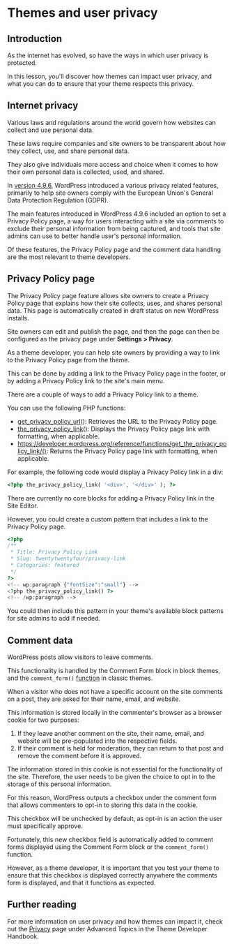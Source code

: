# Themes and user privacy

## Introduction

As the internet has evolved, so have the ways in which user privacy is protected.

In this lesson, you'll discover how themes can impact user privacy, and what you can do to ensure that your theme respects this privacy.

## Internet privacy

Various laws and regulations around the world govern how websites can collect and use personal data. 

These laws require companies and site owners to be transparent about how they collect, use, and share personal data. 

They also give individuals more access and choice when it comes to how their own personal data is collected, used, and shared.

In [version 4.9.6](https://wordpress.org/news/2018/05/wordpress-4-9-6-privacy-and-maintenance-release/), WordPress introduced a various privacy related features, primarily to help site owners comply with the European Union's General Data Protection Regulation (GDPR).

The main features introduced in WordPress 4.9.6 included an option to set a Privacy Policy page, a way for users interacting with a site via comments to exclude their personal information from being captured, and tools that site admins can use to better handle user's personal information.

Of these features, the Privacy Policy page and the comment data handling are the most relevant to theme developers.

## Privacy Policy page

The Privacy Policy page feature allows site owners to create a Privacy Policy page that explains how their site collects, uses, and shares personal data. This page is automatically created in draft status on new WordPress installs.

Site owners can edit and publish the page, and then the page can then be configured as the privacy page under **Settings > Privacy**.

As a theme developer, you can help site owners by providing a way to link to the Privacy Policy page from the theme. 

This can be done by adding a link to the Privacy Policy page in the footer, or by adding a Privacy Policy link to the site's main menu.

There are a couple of ways to add a Privacy Policy link to a theme.

You can use the following PHP functions:

 - [get_privacy_policy_url](https://developer.wordpress.org/reference/functions/get_privacy_policy_url/)(): Retrieves the URL to the Privacy Policy page.
 - [the_privacy_policy_link](https://developer.wordpress.org/reference/functions/the_privacy_policy_link/)(): Displays the Privacy Policy page link with formatting, when applicable.
 - https://developer.wordpress.org/reference/functions/get_the_privacy_policy_link/(): Returns the Privacy Policy page link with formatting, when applicable.

For example, the following code would display a Privacy Policy link in a div:

```php
<?php the_privacy_policy_link( '<div>', '</div>' ); ?>
```

There are currently no core blocks for adding a Privacy Policy link in the Site Editor.

However, you could create a custom pattern that includes a link to the Privacy Policy page.

```php
<?php
/**
 * Title: Privacy Policy Link
 * Slug: twentytwentyfour/privacy-link
 * Categories: featured
 */
?>
<!-- wp:paragraph {"fontSize":"small"} -->
<?php the_privacy_policy_link() ?>
<!-- /wp:paragraph -->
```

You could then include this pattern in your theme's available block patterns for site admins to add if needed.

## Comment data

WordPress posts allow visitors to leave comments. 

This functionality is handled by the Comment Form block in block themes, and the `comment_form()` [function](https://developer.wordpress.org/reference/functions/comment_form/) in classic themes.

When a visitor who does not have a specific account on the site comments on a post, they are asked for their name, email, and website. 

This information is stored locally in the commenter's browser as a browser cookie for two purposes:

1. If they leave another comment on the site, their name, email, and website will be pre-populated into the respective fields.
2. If their comment is held for moderation, they can return to that post and remove the comment before it is approved.

The information stored in this cookie is not essential for the functionality of the site. Therefore, the user needs to be given the choice to opt in to the storage of this personal information. 

For this reason, WordPress outputs a checkbox under the comment form that allows commenters to opt-in to storing this data in the cookie. 

This checkbox will be unchecked by default, as opt-in is an action the user must specifically approve.

Fortunately, this new checkbox field is automatically added to comment forms displayed using the Comment Form block or the `comment_form()` function.

However, as a theme developer, it is important that you test your theme to ensure that this checkbox is displayed correctly anywhere the comments form is displayed, and that it functions as expected.

## Further reading

For more information on user privacy and how themes can impact it, check out the [Privacy](https://developer.wordpress.org/themes/advanced-topics/privacy/) page under Advanced Topics in the Theme Developer Handbook.